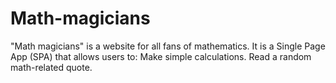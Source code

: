 # Math-magicians
"Math magicians" is a website for all fans of mathematics. It is a Single Page App (SPA) that allows users to:  Make simple calculations. Read a random math-related quote.
